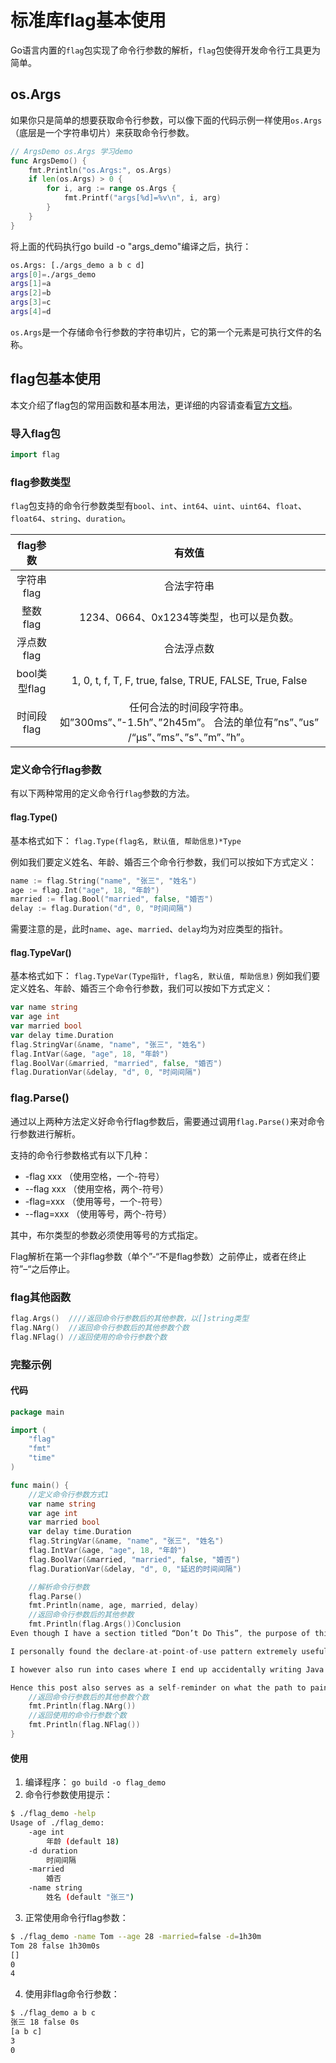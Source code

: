 # 标准库flag基本使用

Go语言内置的`flag`包实现了命令行参数的解析，`flag`包使得开发命令行工具更为简单。

## os.Args
如果你只是简单的想要获取命令行参数，可以像下面的代码示例一样使用`os.Args`（底层是一个字符串切片）来获取命令行参数。
```go
// ArgsDemo os.Args 学习demo
func ArgsDemo() {
	fmt.Println("os.Args:", os.Args)
	if len(os.Args) > 0 {
		for i, arg := range os.Args {
			fmt.Printf("args[%d]=%v\n", i, arg)
		}
	}
}
```
将上面的代码执行go build -o "args_demo"编译之后，执行：
```sh
os.Args: [./args_demo a b c d]
args[0]=./args_demo
args[1]=a
args[2]=b
args[3]=c
args[4]=d
```
`os.Args`是一个存储命令行参数的字符串切片，它的第一个元素是可执行文件的名称。

## flag包基本使用
本文介绍了flag包的常用函数和基本用法，更详细的内容请查看[官方文档](https://golang.google.cn/pkg/)。

### 导入flag包
```go
import flag
```
### flag参数类型
`flag`包支持的命令行参数类型有`bool`、`int`、`int64`、`uint`、`uint64`、`float`、`float64`、`string`、`duration`。

|   flag参数   |                                                   有效值                                                   |
| :----------: | :--------------------------------------------------------------------------------------------------------: |
|  字符串flag  |                                                 合法字符串                                                 |
|   整数flag   |                                  1234、0664、0x1234等类型，也可以是负数。                                  |
|  浮点数flag  |                                                 合法浮点数                                                 |
| bool类型flag |                          1, 0, t, f, T, F, true, false, TRUE, FALSE, True, False                           |
|  时间段flag  | 任何合法的时间段字符串。如”300ms”、”-1.5h”、”2h45m”。  合法的单位有”ns”、”us” /“µs”、”ms”、”s”、”m”、”h”。 |

### 定义命令行flag参数
有以下两种常用的定义命令行`flag`参数的方法。

#### flag.Type()
基本格式如下：
`flag.Type(flag名, 默认值, 帮助信息)*Type` 

例如我们要定义姓名、年龄、婚否三个命令行参数，我们可以按如下方式定义：

```go
name := flag.String("name", "张三", "姓名")
age := flag.Int("age", 18, "年龄")
married := flag.Bool("married", false, "婚否")
delay := flag.Duration("d", 0, "时间间隔")
```
需要注意的是，此时`name`、`age`、`married`、`delay`均为对应类型的指针。



#### flag.TypeVar()
基本格式如下： `flag.TypeVar(Type指针, flag名, 默认值, 帮助信息)` 例如我们要定义姓名、年龄、婚否三个命令行参数，我们可以按如下方式定义：
```go
var name string
var age int
var married bool
var delay time.Duration
flag.StringVar(&name, "name", "张三", "姓名")
flag.IntVar(&age, "age", 18, "年龄")
flag.BoolVar(&married, "married", false, "婚否")
flag.DurationVar(&delay, "d", 0, "时间间隔")
```

### flag.Parse()
通过以上两种方法定义好命令行flag参数后，需要通过调用`flag.Parse()`来对命令行参数进行解析。

支持的命令行参数格式有以下几种：

- -flag xxx （使用空格，一个-符号）
- --flag xxx （使用空格，两个-符号）
- -flag=xxx （使用等号，一个-符号）
- --flag=xxx （使用等号，两个-符号）

其中，布尔类型的参数必须使用等号的方式指定。

Flag解析在第一个非flag参数（单个”-“不是flag参数）之前停止，或者在终止符”–“之后停止。

### flag其他函数

```go
flag.Args()  ////返回命令行参数后的其他参数，以[]string类型
flag.NArg()  //返回命令行参数后的其他参数个数
flag.NFlag() //返回使用的命令行参数个数
```

### 完整示例

#### 代码
```go
package main

import (
	"flag"
	"fmt"
	"time"
)

func main() {
	//定义命令行参数方式1
	var name string
	var age int
	var married bool
	var delay time.Duration
	flag.StringVar(&name, "name", "张三", "姓名")
	flag.IntVar(&age, "age", 18, "年龄")
	flag.BoolVar(&married, "married", false, "婚否")
	flag.DurationVar(&delay, "d", 0, "延迟的时间间隔")

	//解析命令行参数
	flag.Parse()
	fmt.Println(name, age, married, delay)
	//返回命令行参数后的其他参数
	fmt.Println(flag.Args())Conclusion
Even though I have a section titled “Don’t Do This”, the purpose of this post is not meant to be proscriptive. Rather, I want to encourage people to think at the boundary conditions - that’s where all the edge cases happen.

I personally found the declare-at-point-of-use pattern extremely useful. As a result I don’t particularly run into issues that I’ve observed a number of people have run into.

I however also run into cases where I end up accidentally writing Java style interfaces - typically after I come back from a stint of writing code in Python or Java. The desire to overengineer and “class all the things” something is quite strong especially when writing Go code after writing a lot of object oriented code.

Hence this post also serves as a self-reminder on what the path to pain-free code looks like. Tell me what you think!
	//返回命令行参数后的其他参数个数
	fmt.Println(flag.NArg())
	//返回使用的命令行参数个数
	fmt.Println(flag.NFlag())
}
```
#### 使用

1. 编译程序： `go build -o flag_demo`
2. 命令行参数使用提示：
```sh
$ ./flag_demo -help
Usage of ./flag_demo:
    -age int
        年龄 (default 18)
    -d duration
        时间间隔
    -married
        婚否
    -name string
        姓名 (default "张三")
```

3. 正常使用命令行flag参数：
```sh
$ ./flag_demo -name Tom --age 28 -married=false -d=1h30m
Tom 28 false 1h30m0s
[]
0
4
```

4. 使用非flag命令行参数：
```sh
$ ./flag_demo a b c
张三 18 false 0s
[a b c]
3
0
```